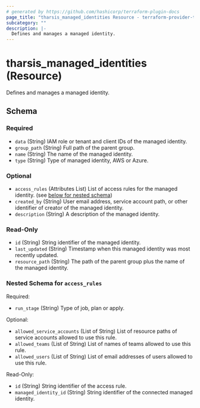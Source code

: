 ```yaml
---
# generated by https://github.com/hashicorp/terraform-plugin-docs
page_title: "tharsis_managed_identities Resource - terraform-provider-tharsis"
subcategory: ""
description: |-
  Defines and manages a managed identity.
---
```


# tharsis_managed_identities (Resource)

Defines and manages a managed identity.



<!-- schema generated by tfplugindocs -->
## Schema

### Required

- `data` (String) IAM role or tenant and client IDs of the managed identity.
- `group_path` (String) Full path of the parent group.
- `name` (String) The name of the managed identity.
- `type` (String) Type of managed identity, AWS or Azure.

### Optional

- `access_rules` (Attributes List) List of access rules for the managed identity. (see [below for nested schema](#nestedatt--access_rules))
- `created_by` (String) User email address, service account path, or other identifier of creator of the managed identity.
- `description` (String) A description of the managed identity.

### Read-Only

- `id` (String) String identifier of the managed identity.
- `last_updated` (String) Timestamp when this managed identity was most recently updated.
- `resource_path` (String) The path of the parent group plus the name of the managed identity.

<a id="nestedatt--access_rules"></a>
### Nested Schema for `access_rules`

Required:

- `run_stage` (String) Type of job, plan or apply.

Optional:

- `allowed_service_accounts` (List of String) List of resource paths of service accounts allowed to use this rule.
- `allowed_teams` (List of String) List of names of teams allowed to use this rule.
- `allowed_users` (List of String) List of email addresses of users allowed to use this rule.

Read-Only:

- `id` (String) String identifier of the access rule.
- `managed_identity_id` (String) String identifier of the connected managed identity.


